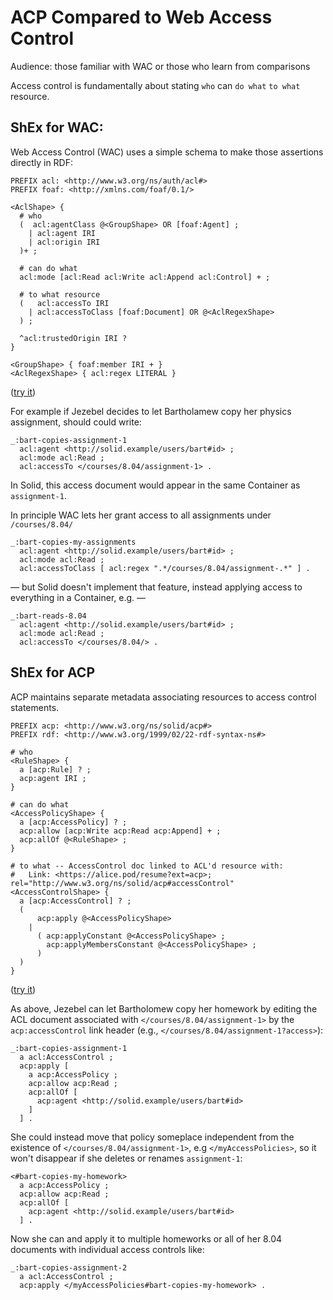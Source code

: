 # ACP Compared to Web Access Control

Audience: those familiar with WAC or those who learn from comparisons

Access control is fundamentally about stating `who` can `do what` `to what` resource.

## ShEx for WAC:
Web Access Control (WAC) uses a simple schema to make those assertions directly in RDF:

``` shex
PREFIX acl: <http://www.w3.org/ns/auth/acl#>
PREFIX foaf: <http://xmlns.com/foaf/0.1/>

<AclShape> {
  # who
  (  acl:agentClass @<GroupShape> OR [foaf:Agent] ;
    | acl:agent IRI
    | acl:origin IRI
  )+ ;

  # can do what
  acl:mode [acl:Read acl:Write acl:Append acl:Control] + ;

  # to what resource
  (   acl:accessTo IRI
    | acl:accessToClass [foaf:Document] OR @<AclRegexShape>
  ) ;

  ^acl:trustedOrigin IRI ?
}

<GroupShape> { foaf:member IRI + }
<AclRegexShape> { acl:regex LITERAL }
```
([try it](http://shex.io/webapps/shex.js/doc/shex-simple?schema=PREFIX%20acl%3A%20%3Chttp%3A%2F%2Fwww.w3.org%2Fns%2Fauth%2Facl%23%3E%0APREFIX%20foaf%3A%20%3Chttp%3A%2F%2Fxmlns.com%2Ffoaf%2F0.1%2F%3E%0A%0A%3CAclShape%3E%20%7B%0A%20%20%23%20who%0A%20%20(%20%20acl%3AagentClass%20%40%3CGroupShape%3E%20OR%20%5Bfoaf%3AAgent%5D%20%3B%0A%20%20%20%20%7C%20acl%3Aagent%20IRI%0A%20%20%20%20%7C%20acl%3Aorigin%20IRI%0A%20%20)%2B%20%3B%0A%0A%20%20%23%20can%20do%20what%0A%20%20acl%3Amode%20%5Bacl%3ARead%20acl%3AWrite%20acl%3AAppend%20acl%3AControl%5D%20%2B%20%3B%0A%0A%20%20%23%20to%20what%0A%20%20(%20%20%20acl%3AaccessTo%20IRI%0A%20%20%20%20%7C%20acl%3AaccessToClass%20%5Bfoaf%3ADocument%5D%20OR%20%40%3CAclRegexShape%3E%0A%20%20)%20%3B%0A%0A%20%20%5Eacl%3AtrustedOrigin%20IRI%20%3F%0A%7D%0A%0A%3CGroupShape%3E%20%7B%20foaf%3Amember%20IRI%20%2B%20%7D%0A%0A%3CAclRegexShape%3E%20%7B%20acl%3Aregex%20LITERAL%20%7D%0A&data=PREFIX%20acl%3A%20%3Chttp%3A%2F%2Fwww.w3.org%2Fns%2Fauth%2Facl%23%3E%0APREFIX%20foaf%3A%20%3Chttp%3A%2F%2Fxmlns.com%2Ffoaf%2F0.1%2F%3E%0A%0A%3Cacl1%3E%0A%20%20acl%3AaccessTo%20%3Ccard%3E%20%3B%0A%20%20acl%3Amode%20acl%3ARead%20%3B%0A%20%20acl%3AagentClass%20foaf%3AAgent%20.%0A%0A%3Cacl2%3E%0A%20%20acl%3AaccessTo%20%3Ccard%3E%20%3B%0A%20%20acl%3Amode%20acl%3ARead%2C%20acl%3AWrite%20%3B%0A%20%20acl%3Aagent%20%3Ccard%23i%3E.%0A%0A%3Cacl3%3E%0A%20%20acl%3AaccessTo%20%3Ccard%3E%20%3B%0A%20%20acl%3Amode%20acl%3ARead%20%3B%0A%20%20acl%3AagentClass%20%3Cfriends%23group%3E%20.%0A%0A%3Cacl4%3E%0A%20%20acl%3AaccessTo%20%3Ccard%3E%20%3B%0A%20%20acl%3Amode%20acl%3ARead%2C%20acl%3AWrite%20%3B%0A%20%20acl%3AagentClass%20%3Cfamily%23group%3E%20.%0A%0A%3Cfriends%23group%3E%20foaf%3Amember%20%3C..%2Fuser%2Falice%23me%3E%2C%20%3C..%2Fuser%2Fbob%23me%3E%2C%20%3C..%2Fuser%2Fcharlie%23me%3E%20.%20%0A%3Cfamily%23group%3E%20foaf%3Amember%20%20%3C..%2Fpeople%2Fdon%23me%3E%2C%20%3C..%2Fpeople%2Feloise%23me%3E%20.%0A%0A%3Cacl5%3E%0A%20%20acl%3AaccessToClass%20%5B%20acl%3Aregex%20%22https%3A%2F%2Fjoe.solid.example%2F.*%22%20%5D%20%3B%0A%20%20acl%3Amode%20acl%3ARead%20%3B%20%0A%20%20acl%3AagentClass%20foaf%3AAgent%20.%0A%0A%3Cacl6%3E%0A%20%20acl%3AaccessToClass%20%5B%20acl%3Aregex%20%22https%3A%2F%2Fbblfish.solid.example%2F.*%22%20%5D%20%3B%0A%20%20acl%3Amode%20acl%3AWrite%20%3B%0A%20%20acl%3Aorigin%20%3Chttps%3A%2F%2Fapps.rww.io%3E%20.%0A%0A%3C%23i%3E%20acl%3AtrustedOrigin%20%3Cacl7%3E%2C%20%3Cacl8%3E%20.%0A%3Cacl7%3E%0A%20%20acl%3Amode%20acl%3ARead%20%3B%0A%20%20acl%3AaccessToClass%20foaf%3ADocument%20%3B%20%20%23%3C-%20give%20access%20to%20all%20documents%20(%20that%20allow%20one%20access%20)%0A%20%20acl%3AagentClass%20foaf%3AAgent%20%3B%0A.%0A%3Cacl8%3E%0A%20%20acl%3Amode%20acl%3AWrite%20%3B%0A%20%20acl%3AaccessToClass%20foaf%3ADocument%20%3B%20%20%23%3C-%20give%20access%20to%20all%20documents%20(%20that%20allow%20access%20of%20course%20)%0A%20%20acl%3Aagent%20%3Chttps%3A%2F%2Fapps.w3.org%2F%3E%2C%20%3C%3E%20%23but%20only%20to%20JS%20agents%20that%20come%20from%20these%20two%20origins%0A.%0A&manifestURL=http%3A%2F%2Fshex.io%2Fwebapps%2Fshex.js%2Fexamples%2Fmanifest.json&shape-map=%7B%20FOCUS%20acl%3Amode%20_%20%7D%40%3CAclShape%3E&interface=minimal&success=proof&regexpEngine=eval-threaded-nerr))

For example if Jezebel decides to let Bartholamew copy her physics assignment, should could write:

``` turtle
_:bart-copies-assignment-1
  acl:agent <http://solid.example/users/bart#id> ;
  acl:mode acl:Read ;
  acl:accessTo </courses/8.04/assignment-1> .
```
In Solid, this access document would appear in the same Container as `assignment-1`.

In principle WAC lets her grant access to all assignments under `/courses/8.04/`
``` turtle
_:bart-copies-my-assignments
  acl:agent <http://solid.example/users/bart#id> ;
  acl:mode acl:Read ;
  acl:accessToClass [ acl:regex ".*/courses/8.04/assignment-.*" ] .
```
&mdash; but Solid doesn't implement that feature, instead applying access to everything in a Container, e.g. &mdash;
``` turtle
_:bart-reads-8.04
  acl:agent <http://solid.example/users/bart#id> ;
  acl:mode acl:Read ;
  acl:accessTo </courses/8.04/> .
```


## ShEx for ACP

ACP maintains separate metadata associating resources to access control statements.

``` shex
PREFIX acp: <http://www.w3.org/ns/solid/acp#>
PREFIX rdf: <http://www.w3.org/1999/02/22-rdf-syntax-ns#>

# who
<RuleShape> {
  a [acp:Rule] ? ;
  acp:agent IRI ;
}

# can do what
<AccessPolicyShape> {
  a [acp:AccessPolicy] ? ;
  acp:allow [acp:Write acp:Read acp:Append] + ;
  acp:allOf @<RuleShape> ;
}

# to what -- AccessControl doc linked to ACL'd resource with:
#   Link: <https://alice.pod/resume?ext=acp>; rel="http://www.w3.org/ns/solid/acp#accessControl"
<AccessControlShape> {
  a [acp:AccessControl] ? ;
  (
      acp:apply @<AccessPolicyShape>
    |
      ( acp:applyConstant @<AccessPolicyShape> ;
        acp:applyMembersConstant @<AccessPolicyShape> ;
      )
  )
}
```
([try it](http://shex.io/webapps/shex.js/doc/shex-simple?schema=PREFIX%20acp%3A%20%3Chttp%3A%2F%2Fwww.w3.org%2Fns%2Fsolid%2Facp%23%3E%0APREFIX%20rdf%3A%20%3Chttp%3A%2F%2Fwww.w3.org%2F1999%2F02%2F22-rdf-syntax-ns%23%3E%0A%0A%23%20Policies%0A%0A%3CAccessPolicyShape%3E%20%7B%0A%20%20a%20%5Bacp%3AAccessPolicy%5D%20%3F%20%3B%0A%20%20acp%3Aallow%20%5Bacp%3AWrite%20acp%3ARead%5D%2B%20%3B%0A%20%20acp%3AallOf%20%40%3CRuleShape%3E%20%3B%0A%7D%0A%0A%3CRuleShape%3E%20%7B%0A%20%20a%20%5Bacp%3ARule%5D%20%3F%20%3B%0A%20%20acp%3Aagent%20IRI%20%3B%0A%7D%0A&data=PREFIX%20acp%3A%20%3Chttp%3A%2F%2Fwww.w3.org%2Fns%2Fsolid%2Facp%23%3E%0APREFIX%20rdf%3A%20%3Chttp%3A%2F%2Fwww.w3.org%2F1999%2F02%2F22-rdf-syntax-ns%23%3E%0A%0A%3C%23i%3E%0A%20%20acp%3Aaccess%20%3C%23podControl%3E%20%3B%0A%20%20acp%3AaccessMembers%20%3C%23podControl%3E%20.%0A%3C%23myPodAccess%3E%0A%20%20a%20acp%3AAccessControl%20%3B%0A%20%20acp%3AapplyConstant%20%3C%23podControl%3E%20%3B%0A%20%20acp%3AapplyMembersConstant%20%3C%23podControl%3E%20.%0A%3C%23resumeAssistance%3E%0A%20%20a%20acp%3AAccessControl%20%3B%0A%20%20acp%3Aapply%20%3C%23personalTrusted%3E%20.%0A%0A%23%20Policies%0A%0A%3C%23personalTrusted%3E%0A%20%20a%20acp%3AAccessPolicy%20%3B%0A%20%20acp%3Aallow%20acp%3AWrite%2C%20acp%3ARead%20%3B%0A%20%20acp%3AallOf%20%3C%23editorFriends%3E%20.%0A%0A%3C%23podControl%3E%0A%20%20a%20acp%3AAccessPolicy%20%3B%0A%20%20acp%3Aallow%20acp%3AWrite%2C%20acp%3ARead%20%3B%0A%20%20acp%3AallOf%20%3C%23accessControllers%3E%20.%0A%0A%23%20Rules%0A%0A%3C%23editorFriends%3E%0A%20%20a%20acp%3ARule%20%3B%0A%20%20acp%3Aagent%20%3Chttps%3A%2F%2Fbob.pod%2Fprofile%2Fcard%23me%3E%20.%0A%0A%3C%23accessControllers%3E%0A%20%20a%20acp%3ARule%20%3B%0A%20%20acp%3Aagent%20%3Chttps%3A%2F%2Falice.pod%2Fprofile%2Fcard%23me%3E%20.%0A&manifestURL=http%3A%2F%2Fshex.io%2Fwebapps%2Fshex.js%2Fexamples%2Fmanifest.json&shape-map=%7BFOCUS%20acp%3Aallow%20_%7D%40%3CAccessPolicyShape%3E&interface=human&success=proof&regexpEngine=eval-threaded-nerr))

As above, Jezebel can let Bartholomew copy her homework by editing the ACL document associated with `</courses/8.04/assignment-1>` by the `acp:accessControl` link header (e.g., `</courses/8.04/assignment-1?access>`):

``` turtle
_:bart-copies-assignment-1
  a acl:AccessControl ;
  acp:apply [
    a acp:AccessPolicy ;
    acp:allow acp:Read ;
    acp:allOf [
      acp:agent <http://solid.example/users/bart#id>
    ]
  ] .
```

She could instead move that policy someplace independent from the existence of `</courses/8.04/assignment-1>`, e.g `</myAccessPolicies>`, so it won't disappear if she deletes or renames `assignment-1`:
``` turtle
<#bart-copies-my-homework>
  a acp:AccessPolicy ;
  acp:allow acp:Read ;
  acp:allOf [
    acp:agent <http://solid.example/users/bart#id>
  ] .
```
Now she can and apply it to multiple homeworks or all of her 8.04 documents with individual access controls like:
``` turtle
_:bart-copies-assignment-2
  a acl:AccessControl ;
  acp:apply </myAccessPolicies#bart-copies-my-homework> .
```
